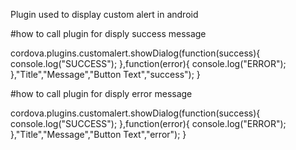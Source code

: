 Plugin used to display custom alert in android



#how to call plugin for disply success message

 cordova.plugins.customalert.showDialog(function(success){
        console.log("SUCCESS");
    },function(error){
        console.log("ERROR");
    },"Title","Message","Button Text","success");
  }
  
  
  
#how to call plugin for disply error message

 cordova.plugins.customalert.showDialog(function(success){
        console.log("SUCCESS");
    },function(error){
        console.log("ERROR");
    },"Title","Message","Button Text","error");
  }